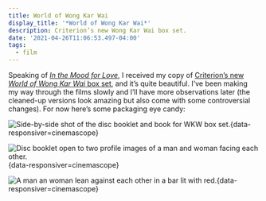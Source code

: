 ```yaml
---
title: World of Wong Kar Wai
display_title: '*World of Wong Kar Wai*'
description: Criterion’s new Wong Kar Wai box set.
date: '2021-04-26T11:06:53.497-04:00'
tags:
  - film
---
```


Speaking of [*In the Mood for Love*](/posts/mubi-in-the-mood-for-love/), I received my copy of [Criterion’s new *World of Wong Kar Wai* box set](https://www.criterion.com/boxsets/4117-world-of-wong-kar-wai), and it’s quite beautiful. I’ve been making my way through the films slowly and I’ll have more observations later (the cleaned-up versions look amazing but also come with some controversial changes). For now here’s some packaging eye candy:

![Side-by-side shot of the disc booklet and book for WKW box set.](world-of-wkw-1.jpg "Disc booklet and book"){data-responsiver=cinemascope}

![Disc booklet open to two profile images of a man and woman facing each other.](world-of-wkw-2.jpg "Booklet open to familiar faces"){data-responsiver=cinemascope}

![A man an woman lean against each other in a bar lit with red.](world-of-wkw-3.jpg "That *red*!"){data-responsiver=cinemascope}
